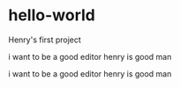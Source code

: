 # hello-world
Henry's first project 

i want to be a good editor
henry is good man

i want to be a good editor
henry is good man

